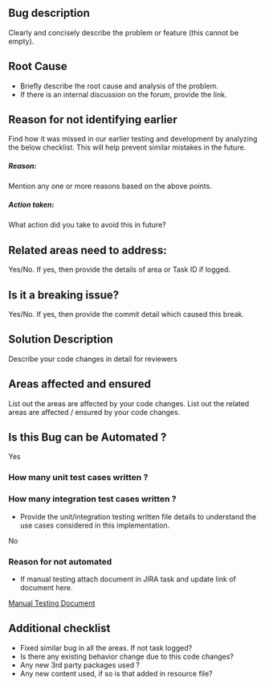 ## Bug description
Clearly and concisely describe the problem or feature (this cannot be empty).
                
## Root Cause 
* Briefly describe the root cause and analysis of the problem.
* If there is an internal discussion on the forum, provide the link.
                
## Reason for not identifying earlier
 Find how it was missed in our earlier testing and development by analyzing the below checklist. This will help prevent similar mistakes in the future.  

##### Reason:
Mention any one or more reasons based on the above points.

##### Action taken:
What action did you take to avoid this in future?

## Related areas need to address:
Yes/No. If yes, then provide the details of area or Task ID if logged.
                
## Is it a breaking issue? 
Yes/No. If yes, then provide the commit detail which caused this break.

## Solution Description
Describe your code changes in detail for reviewers

## Areas affected and ensured
List out the areas are affected by your code changes.
List out the related areas are affected / ensured by your code changes.

## Is this Bug can be Automated ?

Yes  
### How many unit test cases written ?
### How many integration test cases written ?  

* Provide the unit/integration testing written file details to understand the use cases considered in this implementation.  

No
### Reason for not automated 

* If manual testing attach document in JIRA task and update link of document here.  

[Manual Testing Document](adddocumentlinkhere)

## Additional checklist

* Fixed similar bug in all the areas. If not task logged?  
* Is there any existing behavior change due to this code changes?
* Any new 3rd party packages used ?
* Any new content used, if so is that added in resource file?

